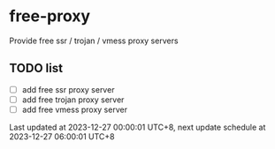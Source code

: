 
# free-proxy
Provide free ssr / trojan / vmess proxy servers


## TODO list
- [ ] add free ssr proxy server
- [ ] add free trojan proxy server
- [ ] add free vmess proxy server

Last updated at 2023-12-27 00:00:01 UTC+8, next update schedule at 2023-12-27 06:00:01 UTC+8

